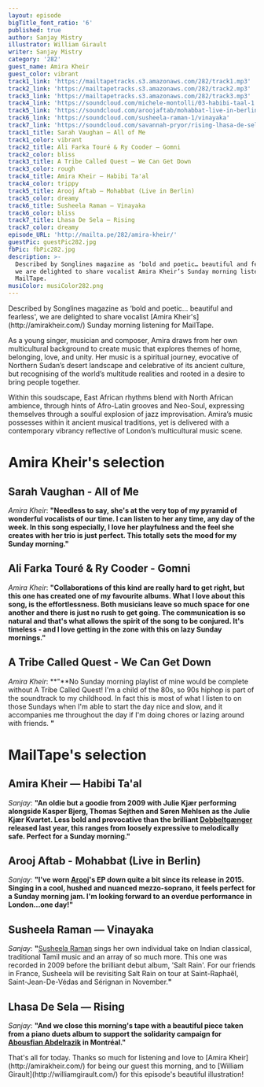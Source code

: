 ```yaml
---
layout: episode
bigTitle_font_ratio: '6'
published: true
author: Sanjay Mistry
illustrator: William Girault
writer: Sanjay Mistry
category: '282'
guest_name: Amira Kheir
guest_color: vibrant
track1_link: 'https://mailtapetracks.s3.amazonaws.com/282/track1.mp3'
track2_link: 'https://mailtapetracks.s3.amazonaws.com/282/track2.mp3'
track3_link: 'https://mailtapetracks.s3.amazonaws.com/282/track3.mp3'
track4_link: 'https://soundcloud.com/michele-montolli/03-habibi-taal-1'
track5_link: 'https://soundcloud.com/aroojaftab/mohabbat-live-in-berlin-wassermusikfestival'
track6_link: 'https://soundcloud.com/susheela-raman-1/vinayaka'
track7_link: 'https://soundcloud.com/savannah-pryor/rising-lhasa-de-sela'
track1_title: Sarah Vaughan – All of Me
track1_color: vibrant
track2_title: Ali Farka Touré & Ry Cooder – Gomni
track2_color: bliss
track3_title: A Tribe Called Quest – We Can Get Down
track3_color: rough
track4_title: Amira Kheir – Habibi Ta'al
track4_color: trippy
track5_title: Arooj Aftab – Mohabbat (Live in Berlin)
track5_color: dreamy
track6_title: Susheela Raman – Vinayaka
track6_color: bliss
track7_title: Lhasa De Sela – Rising
track7_color: dreamy
episode_URL: 'http://mailta.pe/282/amira-kheir/'
guestPic: guestPic282.jpg
fbPic: fbPic282.jpg
description: >-
  Described by Songlines magazine as ‘bold and poetic… beautiful and fearless’,
  we are delighted to share vocalist Amira Kheir’s Sunday morning listening for
  MailTape.
musiColor: musiColor282.png
---
```

<p id="introduction">Described by Songlines magazine as ‘bold and poetic… beautiful and fearless', we are delighted to share vocalist [Amira Kheir's](http://amirakheir.com/) Sunday morning listening for MailTape.</p>
<p>As a young singer, musician and composer, Amira draws from her own multicultural background to create music that explores themes of home, belonging, love, and unity. Her music is a spiritual journey, evocative of Northern Sudan’s desert landscape and celebrative of its ancient culture, but recognising of the world’s multitude realities and rooted in a desire to bring people together.</p>
<p>Within this soudscape, East African rhythms blend with North African ambience, through hints of Afro-Latin grooves and Neo-Soul, expressing themselves through a soulful explosion of jazz improvisation. Amira’s music possesses within it ancient musical traditions, yet is delivered with a contemporary vibrancy reflective of London’s multicultural music scene.</p>


# Amira Kheir's selection


## Sarah Vaughan - All of Me
_Amira Kheir_: **"**Needless to say, she's at the very top of my pyramid of wonderful vocalists of our time. I can listen to her any time, any day of the week. In this song especially, I love her playfulness and the feel she creates with her trio is just perfect. This totally sets the mood for my Sunday morning.**"**

## Ali Farka Touré & Ry Cooder - Gomni
_Amira Kheir_: **"**Collaborations of this kind are really hard to get right, but this one has created one of my favourite albums. What I love about this song, is the effortlessness. Both musicians leave so much space for one another and there is just no rush to get going. The communication is so natural and that's what allows the spirit of the song to be conjured. It's timeless - and I love getting in the zone with this on lazy Sunday mornings.**"**

## A Tribe Called Quest - We Can Get Down
_Amira Kheir_: **"**No Sunday morning playlist of mine would be complete without A Tribe Called Quest! I'm a child of the 80s, so 90s hiphop is part of the soundtrack to my childhood. In fact this is most of what I listen to on those Sundays when I'm able to start the day nice and slow, and it accompanies me throughout the day if I'm doing chores or lazing around with friends. **"**


# MailTape's selection

## Amira Kheir — Habibi Ta'al
_Sanjay_: **"**An oldie but a goodie from 2009 with Julie Kjær performing alongside Kasper Bjerg, Thomas Sejthen and Søren Mehlsen as the Julie Kjær Kvartet. Less bold and provocative than the brilliant [Dobbeltgænger](https://cleanfeed-records.com/product/dobbeltgaeenger/) released last year, this ranges from loosely expressive to melodically safe. Perfect for a Sunday morning.**"**

## Arooj Aftab - Mohabbat (Live in Berlin)
_Sanjay_: **"**I've worn [Arooj](https://aroojaftab.bandcamp.com/)'s EP down quite a bit since its release in 2015. Singing in a cool, hushed and nuanced mezzo-soprano, it feels perfect for a Sunday morning jam. I'm looking forward to an overdue performance in London...one day!**"**

## Susheela Raman — Vinayaka
_Sanjay_: **"**[Susheela Raman](https://www.susheelaraman.com) sings her own individual take on Indian classical, traditional Tamil music and an array of so much more. This one was recorded in 2009 before the brilliant debut album, 'Salt Rain'. For our friends in France, Susheela will be revisiting Salt Rain on tour at Saint-Raphaël, Saint-Jean-De-Védas and Sérignan in November.**"**

## Lhasa De Sela — Rising
_Sanjay_: **"**And we close this morning's tape with a beautiful piece taken from a piano duets album to support the solidarity campaign for [Abousfian Abdelrazik](http://www.peoplescommission.org/en/abdelrazik/) in Montréal.**"**

<p id="outroduction">That's all for today. Thanks so much for listening and love to [Amira Kheir](http://amirakheir.com/) for being our guest this morning, and to [William Girault](http://williamgirault.com/) for this episode's beautiful illustration!</p>
